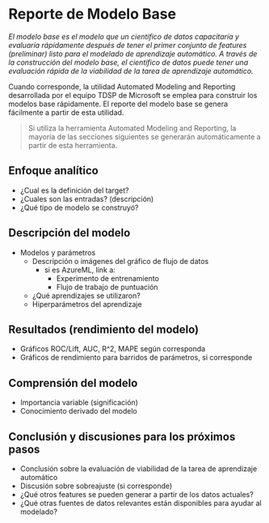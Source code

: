 # Reporte de Modelo Base

_El modelo base es el modelo que un científico de datos capacitaría y evaluaría rápidamente después de tener el primer conjunto de features (preliminar) listo para el modelado de aprendizaje automático. A través de la construcción del modelo base, el científico de datos puede tener una evaluación rápida de la viabilidad de la tarea de aprendizaje automático._

Cuando corresponde, la utilidad Automated Modeling and Reporting desarrollada por el equipo TDSP de Microsoft se emplea para construir los modelos base rápidamente. El reporte del modelo base se genera fácilmente a partir de esta utilidad.

> Si utiliza la herramienta Automated Modeling and Reporting, la mayoría de las secciones siguientes se generarán automáticamente a partir de esta herramienta. 

## Enfoque analítico
* ¿Cual es la definición del target?
* ¿Cuales son las entradas? (descripción)
* ¿Qué tipo de modelo se construyó?

## Descripción del modelo
* Modelos y parámetros
	* Descripción o imágenes del gráfico de flujo de datos
	  * si es AzureML, link a:
	    * Experimento de entrenamiento
	    * Flujo de trabajo de puntuación
	* ¿Qué aprendizajes se utilizaron?
	* Hiperparámetros del aprendizaje

## Resultados (rendimiento del modelo)
* Gráficos ROC/Lift, AUC, R^2, MAPE según corresponda
* Gráficos de rendimiento para barridos de parámetros, si corresponde 

## Comprensión del modelo
* Importancia variable (significación)
* Conocimiento derivado del modelo

## Conclusión y discusiones para los próximos pasos
* Conclusión sobre la evaluación de viabilidad de la tarea de aprendizaje automático
* Discusión sobre sobreajuste (si corresponde)
* ¿Qué otros features se pueden generar a partir de los datos actuales?
* ¿Qué otras fuentes de datos relevantes están disponibles para ayudar al modelado? 
